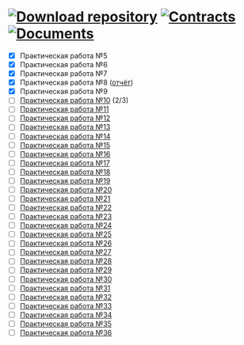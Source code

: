 # <a href="https://github.com/xttqd/obt/releases/download/latest/master.zip"><img alt="Download repository" src="https://custom-icon-badges.demolab.com/badge/-%D0%A1%D0%BA%D0%B0%D1%87%D0%B0%D1%82%D1%8C%20%D1%80%D0%B5%D0%BF%D0%BE%D0%B7%D0%B8%D1%82%D0%BE%D1%80%D0%B8%D0%B9-198754?style=for-the-badge&logo=download&logoColor=white"></a> <a href="https://github.com/xttqd/obt/tree/master/contracts"><img alt="Contracts" src="https://custom-icon-badges.demolab.com/badge/-%D0%9A%D0%BE%D0%BD%D1%82%D1%80%D0%B0%D0%BA%D1%82%D1%8B-yellow?style=for-the-badge&logo=container&logoColor=white"></a> <a href="https://github.com/xttqd/obt/tree/master/docs/2022"><img alt="Documents" src="https://custom-icon-badges.demolab.com/badge/-%D0%9E%D1%82%D1%87%D1%91%D1%82%D1%8B-yellow?style=for-the-badge&logo=checklist&logoColor=white"></a>


- [x] Практическая работа №5
- [x] Практическая работа №6
- [x] Практическая работа №7
- [x] Практическая работа №8 (<a download href="https://github.com/xttqd/obt/raw/refs/heads/master/docs/2022/%D0%9F%D1%80%D0%B0%D0%BA%D1%82%D0%B8%D1%87%D0%B5%D1%81%D0%BA%D0%B0%D1%8F%2014.docx">отчёт</a>)
- [x] Практическая работа №9
- [ ] [Практическая работа №10](pdf/2024/Практическая%20работа%2010.pdf) (2/3)
- [ ] [Практическая работа №11](pdf/2024/Практическая%20работа%2011.pdf)
- [ ] [Практическая работа №12](pdf/2024/Практическая%20работа%2012.pdf)
- [ ] [Практическая работа №13](pdf/2024/Практическая%20работа%2013.pdf)
- [ ] [Практическая работа №14](pdf/2024/Практическая%20работа%2014.pdf)
- [ ] [Практическая работа №15](pdf/2024/Практическая%20работа%2015.pdf)
- [ ] [Практическая работа №16](pdf/2024/Практическая%20работа%2016.pdf)
- [ ] [Практическая работа №17](pdf/2024/Практическая%20работа%2017.pdf)
- [ ] [Практическая работа №18](pdf/2024/Практическая%20работа%2018.pdf)
- [ ] [Практическая работа №19](pdf/2024/Практическая%20работа%2019.pdf)
- [ ] [Практическая работа №20](pdf/2024/Практическая%20работа%2020.pdf)
- [ ] [Практическая работа №21](pdf/2024/Практическая%20работа%2021.pdf)
- [ ] [Практическая работа №22](pdf/2024/Практическая%20работа%2022.pdf)
- [ ] [Практическая работа №23](pdf/2024/Практическая%20работа%2023.pdf)
- [ ] [Практическая работа №24](pdf/2024/Практическая%20работа%2024.pdf)
- [ ] [Практическая работа №25](pdf/2024/Практическая%20работа%2025.pdf)
- [ ] [Практическая работа №26](pdf/2024/Практическая%20работа%2026.pdf)
- [ ] [Практическая работа №27](pdf/2024/Практическая%20работа%2027.pdf)
- [ ] [Практическая работа №28](pdf/2024/Практическая%20работа%2028.pdf)
- [ ] [Практическая работа №29](pdf/2024/Практическая%20работа%2029.pdf)
- [ ] [Практическая работа №30](pdf/2024/Практическая%20работа%2030.pdf)
- [ ] [Практическая работа №31](pdf/2024/Практическая%20работа%2031.pdf)
- [ ] [Практическая работа №32](pdf/2024/Практическая%20работа%2032.pdf)
- [ ] [Практическая работа №33](pdf/2024/Практическая%20работа%2033.pdf)
- [ ] [Практическая работа №34](pdf/2024/Практическая%20работа%2034.pdf)
- [ ] [Практическая работа №35](pdf/2024/Практическая%20работа%2035.pdf)
- [ ] [Практическая работа №36](pdf/2024/Практическая%20работа%2036.pdf)
